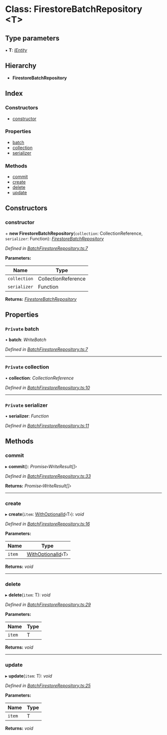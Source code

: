 
# Class: FirestoreBatchRepository <**T**>

## Type parameters

▪ **T**: *[IEntity](../interfaces/ientity.md)*

## Hierarchy

* **FirestoreBatchRepository**

## Index

### Constructors

* [constructor](firestorebatchrepository.md#constructor)

### Properties

* [batch](firestorebatchrepository.md#private-batch)
* [collection](firestorebatchrepository.md#private-collection)
* [serializer](firestorebatchrepository.md#private-serializer)

### Methods

* [commit](firestorebatchrepository.md#commit)
* [create](firestorebatchrepository.md#create)
* [delete](firestorebatchrepository.md#delete)
* [update](firestorebatchrepository.md#update)

## Constructors

###  constructor

\+ **new FirestoreBatchRepository**(`collection`: CollectionReference, `serializer`: Function): *[FirestoreBatchRepository](firestorebatchrepository.md)*

*Defined in [BatchFirestoreRepository.ts:7](https://github.com/wovalle/fireorm/blob/da6b863/src/BatchFirestoreRepository.ts#L7)*

**Parameters:**

Name | Type |
------ | ------ |
`collection` | CollectionReference |
`serializer` | Function |

**Returns:** *[FirestoreBatchRepository](firestorebatchrepository.md)*

## Properties

### `Private` batch

• **batch**: *WriteBatch*

*Defined in [BatchFirestoreRepository.ts:7](https://github.com/wovalle/fireorm/blob/da6b863/src/BatchFirestoreRepository.ts#L7)*

___

### `Private` collection

• **collection**: *CollectionReference*

*Defined in [BatchFirestoreRepository.ts:10](https://github.com/wovalle/fireorm/blob/da6b863/src/BatchFirestoreRepository.ts#L10)*

___

### `Private` serializer

• **serializer**: *Function*

*Defined in [BatchFirestoreRepository.ts:11](https://github.com/wovalle/fireorm/blob/da6b863/src/BatchFirestoreRepository.ts#L11)*

## Methods

###  commit

▸ **commit**(): *Promise‹WriteResult[]›*

*Defined in [BatchFirestoreRepository.ts:33](https://github.com/wovalle/fireorm/blob/da6b863/src/BatchFirestoreRepository.ts#L33)*

**Returns:** *Promise‹WriteResult[]›*

___

###  create

▸ **create**(`item`: [WithOptionalId](../globals.md#withoptionalid)‹T›): *void*

*Defined in [BatchFirestoreRepository.ts:16](https://github.com/wovalle/fireorm/blob/da6b863/src/BatchFirestoreRepository.ts#L16)*

**Parameters:**

Name | Type |
------ | ------ |
`item` | [WithOptionalId](../globals.md#withoptionalid)‹T› |

**Returns:** *void*

___

###  delete

▸ **delete**(`item`: T): *void*

*Defined in [BatchFirestoreRepository.ts:29](https://github.com/wovalle/fireorm/blob/da6b863/src/BatchFirestoreRepository.ts#L29)*

**Parameters:**

Name | Type |
------ | ------ |
`item` | T |

**Returns:** *void*

___

###  update

▸ **update**(`item`: T): *void*

*Defined in [BatchFirestoreRepository.ts:25](https://github.com/wovalle/fireorm/blob/da6b863/src/BatchFirestoreRepository.ts#L25)*

**Parameters:**

Name | Type |
------ | ------ |
`item` | T |

**Returns:** *void*
